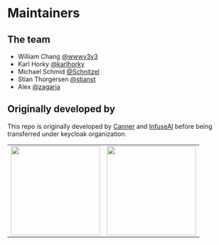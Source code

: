 # Maintainers

## The team

- William Chang [@wwwy3y3](https://github.com/wwwy3y3)
- Karl Horky [@karlhorky](https://github.com/karlhorky)
- Michael Schmid [@Schnitzel](https://github.com/Schnitzel)
- Stian Thorgersen [@stianst](https://github.com/stianst)
- Alex [@zagaria](https://github.com/zagaria)

## Originally developed by

This repo is originally developed by [Canner](https://www.cannercms.com) and [InfuseAI](https://infuseai.io) before being transferred under keycloak organization.

<table>
  <tbody>
    <tr>
      <td align="center" valign="middle">
        <a href="https://www.cannercms.com" target="_blank">
          <img width="200px" src="https://cdn.canner.io/images/logo/logo-word.png">
        </a>
      </td>
      <td align="center" valign="middle">
        <a href="https://infuseai.io" target="_blank">
          <img width="200px" src="https://i.imgur.com/6HA9FGX.png">
        </a>
      </td>
    </tr>
  </tbody>
</table>
